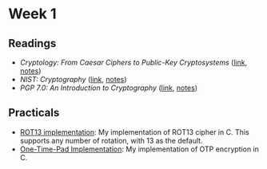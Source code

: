 # Week 1 
## Readings
- _Cryptology: From Caesar Ciphers to Public-Key Cryptosystems_
  ([link](https://www.jstor.org/stable/pdf/2686311.pdf),
  [notes](./Luciano_Prichett_Reading_Notes.md))
- _NIST: Cryptography_ ([link](https://www.nist.gov/cryptography),
  [notes](./NIST_Reading_Notes.md))
- _PGP 7.0: An Introduction to Cryptography_
  ([link](https://archive.org/details/pgp-70-intro-to-crypto), 
  [notes](./Introduction_to_Cryptography_Reading_Notes.md))

## Practicals
- [ROT13 implementation](./rot13): My implementation of ROT13 cipher in C. This
  supports any number of rotation, with 13 as the default.
- [One-Time-Pad Implementation](./one_time_pad): My implementation of OTP
  encryption in C.
